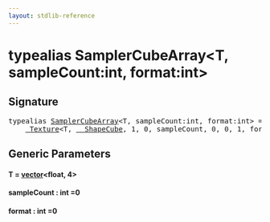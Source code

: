 ```yaml
---
layout: stdlib-reference
---
```


# typealias SamplerCubeArray\<T, sampleCount:int, format:int\>

## Signature

<pre>
<span class='code_keyword'>typealias</span> <a href="/stdlib-reference/types/SamplerCubeArray" class="code_type">SamplerCubeArray</a>&lt;<span class="code_type">T</span>, sampleCount:<span class="code_keyword">int</span>, format:<span class="code_keyword">int</span>&gt; = 
    <a href="/stdlib-reference/types/Texture/index" class="code_type">_Texture</a>&lt;<span class="code_type">T</span>, <a href="/stdlib-reference/types/ShapeCube/index" class="code_type">__ShapeCube</a>, 1, 0, sampleCount, 0, 0, 1, format&gt;;
</pre>

## Generic Parameters

#### T  = [vector](/stdlib-reference/types/vector/index)\<float, 4\>
#### sampleCount  : int =0
#### format  : int =0

